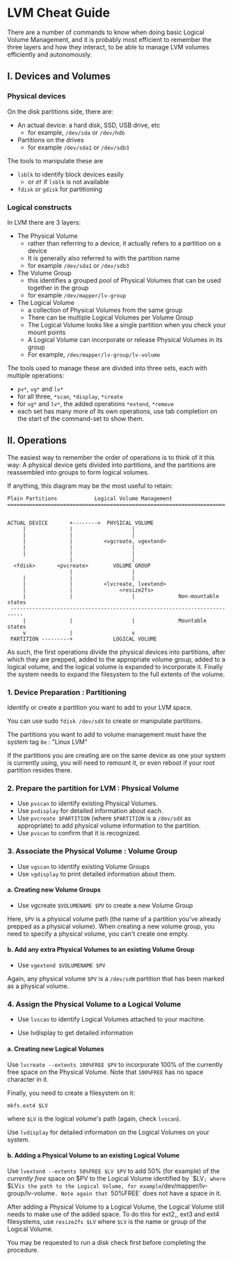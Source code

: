 <!-- 
.. title: LVM Quick Reference
.. slug: lvm-quick-reference
.. date: 2015-05-31 21:50:33 UTC+01:00
.. tags: lvm, command line, storage, disk management
.. category: linux
.. link: 
.. description: A quick reference for using LVM
.. type: text
-->

# LVM Cheat Guide

There are a number of commands to know when doing basic Logical Volume Management, and it is probably most efficient to remember the three layers and how they interact, to be able to manage LVM volumes efficiently and autonomously.

## I. Devices and Volumes

### Physical devices

On the disk partitions side, there are:

* An actual device: a hard disk, SSD, USB drive, etc
	* for example, `/dev/sda` or `/dev/hdb`
* Partitions on the drives
	* for example `/dev/sda1` or `/dev/sdb3`

The tools to manipulate these are

* `lsblk` to identify block devices easily
	* or `df` if `lsblk` is not available
* `fdisk` or `gdisk` for partitioning

### Logical constructs

In LVM there are 3 layers:

* The Physical Volume
	* rather than referring to a device, it actually refers to a partition on a device
	* It is generally also referred to with the partition name
	* for example `/dev/sda1` or `/dev/sdb3`
* The Volume Group
	* this identifies a grouped pool of Physical Volumes that can be used together in the group
	* for example `/dev/mapper/lv-group`
* The Logical Volume
	* a collection of Physical Volumes from the same group
	* There can be multiple Logical Volumes per Volume Group
	* The Logical Volume looks like a single partition when you check your mount points
	* A Logical Volume can incorporate or release Physical Volumes in its group
	* For example, `/dev/mapper/lv-group/lv-volume`

The tools used to manage these are divided into three sets, each with multiple operations:

* `pv*`, `vg*` and `lv*`
* for all three, `*scan`, `*display`, `*create`
* for `vg*` and `lv*`, the added operations `*extend`, `*remove`
* each set has many more of its own operations, use tab completion on the start of the command-set to show them.

## II. Operations

The easiest way to remember the order of operations is to think of it this way: A physical device gets divided into partitions, and the partitions are reassembled into groups to form logical volumes.

If anything, this diagram may be the most useful to retain:


	Plain Partitions            Logical Volume Management
	======================================================================


	ACTUAL DEVICE       +-------->  PHYSICAL VOLUME 
	     |              |                   |
	     |              |                   |
	     |              |          <vgcreate, vgextend>
	     |              |                   |
	     |              |                   |
	                    |                   |
	  <fdisk>       <pvcreate>        VOLUME GROUP 
	                    |                   |
	     |              |                   |
	     |              |          <lvcreate, lvextend>
	     |              |               <resize2fs>
	     |              |                   |              Non-mountable states
	 --------------------------------------------------------------------------
	     |              |                   |              Mountable states
	     v              |                   v
	 PARTITION ---------+             LOGICAL VOLUME


As such, the first operations divide the physical devices into partitions, after which they are prepped, added to the appropriate volume group, added to a logical volume, and the logical volume is expanded to incorporate it. Finally the system needs to expand the filesystem to the full extents of the volume.

### 1. Device Preparation : Partitioning

Identify or create a partition you want to add to your LVM space.

You can use sudo `fdisk /dev/sdX` to create or manipulate partitions.

The partitions you want to add to volume management must have the system tag `8e` : "Linux LVM"

If the partitions you are creating are on the same device as one your system is currently using, you will need to remount it, or even reboot if your root partition resides there.

### 2. Prepare the partition for LVM : Physical Volume

* Use `pvscan` to identify existing Physical Volumes.
* Use `pvdisplay` for detailed information about each.
* Use `pvcreate $PARTITION` (where `$PARTITION` is a `/dev/sdX` as appropriate) to add physical volume information to the partition.
* Use `pvscan` to confirm that it is recognized.

### 3. Associate the Physical Volume : Volume Group

* Use `vgscan` to identify existing Volume Groups
* Use `vgdisplay` to print detailed information about them.

#### a. Creating new Volume Groups

* Use vgcreate `$VOLUMENAME $PV` to create a new Volume Group

Here, `$PV` is a physical volume path (the name of a partition you've already prepped as a physical volume). When creating a new volume group, you need to specify a physical volume, you can't create one empty.

#### b. Add any extra Physical Volumes to an existing Volume Group

* Use `vgextend $VOLUMENAME $PV`

Again, any physical volume `$PV` is a `/dev/sdN` partition that has been marked as a physical volume.

### 4. Assign the Physical Volume to a Logical Volume

* Use `lvscan` to identify Logical Volumes attached to your machine.

* Use lvdisplay to get detailed information

#### a. Creating new Logical Volumes

Use `lvcreate --extents 100%FREE $PV` to incorporate 100% of the currently free space on the Physical Volume. Note that `100%FREE` has no space character in it.

Finally, you need to create a filesystem on it:

	mkfs.ext4 $LV

where `$LV` is the logical volume's path (again, check `lvscan`).

Use `lvdisplay` for detailed information on the Logical Volumes on your system.

#### b. Adding a Physical Volume to an existing Logical Volume

Use `lvextend --extents 50%FREE $LV $PV` to add 50% (for example) of the *currently free* space on $PV to the Logical Volume identified by `$LV`; where `$LV` is the path to the Logical Volume, for example `/dev/mapper/lv-group/lv-volume`. Note again that `50%FREE` does not have a space in it.

After adding a Physical Volume to a Logical Volume, the Logical Volume still needs to make use of the added space. To do this for ext2,, ext3 and ext4 filesystems, use `resize2fs $LV` where `$LV` is the name or group of the Logical Volume.

You may be requested to run a disk check first before completing the procedure.
